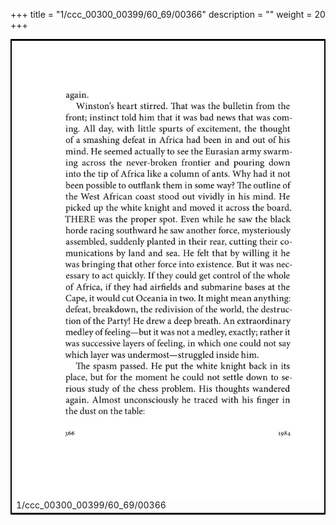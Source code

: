 +++
title = "1/ccc_00300_00399/60_69/00366"
description = ""
weight = 20
+++

<table style="border:2px solid black;max-width:800px;max-height:800px;" 
><tr><td>
<img class="center-fit-jpg"
src="/jpg_/out_jpg_1984__366.jpg">
1/ccc_00300_00399/60_69/00366
</img></td></tr></table>
